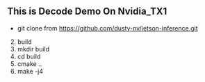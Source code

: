 ## This is Decode Demo On Nvidia_TX1
- git clone from https://github.com/dusty-nv/jetson-inference.git 
2. build
3.  mkdir build 
4.  cd build 
5.  cmake .. 
6.  make -j4

